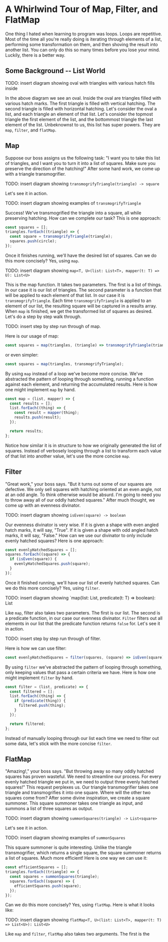 # A Whirlwind Tour of Map, Filter, and FlatMap

One thing I hated when learning to program was loops. Loops are repetitive. Most of the time all you're really doing is iterating through elements of a list, performing some transformation on them, and then shoving the result into another list. You can only do this so many times before you lose your mind. Luckily, there is a better way.

## Some Background -- List World

TODO: insert diagram showing oval with triangles with various hatch fills inside

In the above diagram we see an oval. Inside the oval are triangles filled with various hatch marks. The first triangle is filled with vertical hatching. The second triangle is filled with horizontal hatching. Let's consider the oval a list, and each triangle an element of that list. Let's consider the topmost triangle the first element of the list, and the bottommost triangle the last element of the list. Unbeknownst to us, this list has super powers. They are `map`, `filter`, and `flatMap`.

## Map

Suppose our boss assigns us the following task: "I want you to take this list of triangles, and I want you to turn it into a list of squares. Make sure you preserve the direction of the hatching!" After some hard work, we come up with a triangle transmogrifier.

TODO: insert diagram showing `transmogrifyTriangle(triangle) -> square`

Let's see it in action.

TODO: insert diagram showing examples of `transmogrifyTriangle`

Success! We've transmogrified the triangle into a square, all while preserving hatching. How can we complete our task? This is one approach:

```js
const squares = [];
triangles.forEach((triangle) => {
  const square = transmogrifyTriangle(triangle);
  squares.push(circle);
});
```

Once it finishes running, we'll have the desired list of squares. Can we do this more concisely? Yes, using `map`.

TODO: insert diagram showing `map<T, U>(list: List<T>, mapper(t: T) => U): List<U>`

This is the map function. It takes two parameters. The first is a list of things. In our case it is our list of triangles. The second parameter is a function that will be applied to each element of that list. In our case it is `transmogrifyTriangle`. Each time `transmogrifyTriangle` is applied to an element of our list, the resulting square will be captured in a results array. When `map` is finished, we get the transformed list of squares as desired. Let's do a step by step walk through.

TODO: insert step by step run through of map.

Here is our usage of map:

```js
const squares = map(triangles, (triangle) => transmogrifyTriangle(triangle));
```

or even simpler:

```js
const squares = map(triangles, transmogrifyTriangle);
```

By using `map` instead of a loop we've become more concise. We've abstracted the pattern of looping through something, running a function against each element, and returning the accumulated results. Here is how one might implement `map` by hand.

```js
const map = (list, mapper) => {
  const results = [];
  list.forEach((thing) => {
    const result = mapper(thing);
    results.push(result);
  });

  return results;
};
```

Notice how similar it is in structure to how we originally generated the list of squares. Instead of verbosely looping through a list to transform each value of that list into another value, let's use the more concise `map`.

## Filter

"Great work," your boss says. "But it turns out some of our squares are defective. We only sell squares with hatching oriented at an even angle, not at an odd angle. To think otherwise would be absurd. I'm going to need you to throw away all of our oddly hatched squares." After much thought, we come up with an evenness divinator.

TODO: insert diagram showing `isEven(square) -> boolean`

Our evenness divinator is very wise. If it is given a shape with even angled hatch marks, it will say, "True". If it is given a shape with odd angled hatch marks, it will say, "False." How can we use our divinator to only include evenly hatched squares? Here is one approach:


```js
const evenlyHatchedSquares = [];
squares.forEach((square) => {
  if (isEven(square)) {
    evenlyHatchedSquares.push(square);
  }
});
```

Once it finished running, we'll have our list of evenly hatched squares. Can we do this more concisely? Yes, using `filter`.

TODO: insert diagram showing `map<T>(list: List<T>, predicate(t: T) => boolean): List<T>

Like `map`, filter also takes two parameters. The first is our list. The second is a predicate function, in our case our evenness divinator. `Filter` filters out all elements in our list that the predicate function returns `false` for. Let's see it in action.

TODO: insert step by step run through of filter.

Here is how we can use filter:

```js
const evenlyHatchedSquares = filter(squares, (square) => isEven(square));
```

By using `filter` we've abstracted the pattern of looping through something, only keeping values that pass a certain criteria we have. Here is how one might implement `filter` by hand.

```js
const filter = (list, predicate) => {
  const filtered = [];
  list.forEach((thing) => {
    if (predicate(thing)) {
      filtered.push(thing);
    }
  });

  return filtered;
};
```

Instead of manually looping through our list each time we need to filter out some data, let's stick with the more concise `filter`.

## FlatMap

"Amazing!," your boss says. "But throwing away so many oddly hatched squares has proven wasteful. We need to streamline our process. For every evenly hatched triangle we put in, we need to output three evenly hatched squares!" This request perplexes us. Our triangle transmogrifier takes one triangle and transmogrifies it into one square. Where will the other two squares come from? After some divine inspiration, we create a square summoner. This square summoner takes one triangle as input, and summons a list of three squares as output.

TODO: insert diagram showing `summonSquares(triangle) -> List<square>`

Let's see it in action.

TODO: insert diagram showing examples of `summonSquares`

This square summoner is quite interesting. Unlike the triangle transmogrifier, which returns a single square, the square summoner returns a list of squares. Much more efficient! Here is one way we can use it:

```js
const efficientSquares = [];
triangles.forEach((triangle) => {
  const squares = summonSquares(triangle);
  squares.forEach((square) => {
    efficientSquares.push(square);
  });
});
```

Can we do this more concisely? Yes, using `flatMap`. Here is what it looks like:

TODO: insert diagram showing `flatMap<T, U>(list: List<T>, mapper(t: T) => List<U>): List<U>`

Like `map` and `filter`, `flatMap` also takes two arguments. The first is the

